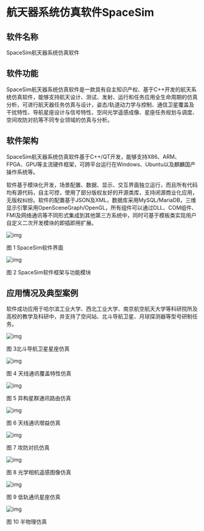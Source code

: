 
航天器系统仿真软件SpaceSim
===============================================



## 软件名称

SpaceSim航天器系统仿真软件

## 软件功能

SpaceSim航天器系统仿真软件是一款具有自主知识产权、基于C++开发的航天系统仿真软件，能够支持航天设计、测试、发射、运行和任务应用全生命周期的仿真分析，可进行航天器任务仿真与设计，姿态/轨道动力学与控制、通信卫星覆盖及干扰特性、导航星座设计与信号特性、空间光学遥感成像、星座任务规划与调度、空间攻防对抗等不同专业领域的仿真与分析。

## 软件架构

SpaceSim航天器系统仿真软件基于C++/QT开发，能够支持X86、ARM、FPGA、GPU等主流硬件框架，可跨平台运行在Windows、Ubuntu以及麒麟国产操作系统等。

软件基于模块化开发，场景配置、数据、显示、交互界面独立运行，而且所有代码均有源代码，自主可控，使用了部分版权友好的开源类库，支持闭源商业化应用，无版权纠纷。软件的配置基于JSON及XML，数据库采用MySQL/MariaDB，三维显示引擎采用OpenSceneGraph/OpenGL，所有组件可以通过DLL、COM组件、FMI及网络通讯等不同形式集成到其他第三方系统中，同时可基于模板类实现用户自定义二次开发模块的即插即用扩展。

![img](assets\clip_image002.png)

图 1 SpaceSim软件界面

![img](assets\clip_image004.png)

图 2 SpaceSim软件框架与功能模块

 

##  应用情况及典型案例

软件成功应用于哈尔滨工业大学、西北工业大学、南京航空航天大学等科研院所及高校的教学及科研中，并支持了空间站、北斗导航卫星、月球探测器等型号研制任务。

![img](assets\clip_image006.jpg)

图 3北斗导航卫星星座仿真

![img](assets\clip_image008.png)

图 4 天线通讯覆盖特性仿真

![img](assets\clip_image010.jpg)

图 5 异构星群通讯路由仿真

![img](assets\clip_image012.png)

图 6 天线通讯增益仿真

![img](assets\clip_image014.jpg)

图 7 攻防对抗仿真

![img](assets\clip_image016.jpg)

图 8 光学相机遥感图像仿真

![img](assets\clip_image018.jpg)

图 9 低轨通讯星座仿真

![img](assets\clip_image020.jpg)

图 10 半物理仿真

 
